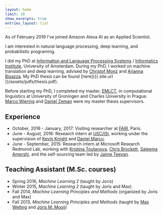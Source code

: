 ```yaml
---
layout: home
limit: 10
show_excerpts: true
entries_layout: list
---
```


As of February 2019 I've joined Amazon Alexa AI as an Applied Scientist.

I am interested in natural language processing, deep learning, and probabilistic programing.

I did my PhD at [Information and Language Processing Systems](http://ilps.science.uva.nl/) / [Informatics Institute](http://ivi.uva.nl/), University of Amsterdam. During my PhD, I worked on machine translation and deep learning, advised by [Christof Monz](https://staff.fnwi.uva.nl/c.monz/) and [Arianna Bisazza](http://liacs.leidenuniv.nl/~bisazzaa/). My PhD thesis can be found [here]({{ site.url }}/assets/pdfs/thesis.pdf).

Before starting my PhD, I completed my master, [EMLCT](http://lct-master.org/), in computational linguistics at University of Groningen and Charles University in Prague. [Marco Wiering](http://www.ai.rug.nl/~mwiering/) and [Daniel Zeman](http://ufal.mff.cuni.cz/daniel-zeman) were my master thesis supervisors.

## Experience
* October, 2016 - January, 2017: Visiting researcher at [FAIR](https://research.fb.com/category/facebook-ai-research), Paris.
* June - August, 2016: Research intern at [USC/ISI](http://www.isi.edu/), working under the supervision of [Kevin Knight](https://kevincrawfordknight.github.io) and [Daniel Marcu](http://www.isi.edu/~marcu/).
* June - September, 2015: Research intern at Microsoft Research Redmond Lab, working with [Kristina Toutanova](http://kristinatoutanova.com), [Chris Brockett](https://www.microsoft.com/en-us/research/people/chrisbkt/), [Saleema Amershi](http://research.microsoft.com/en-us/um/people/samershi/), and the self-sourcing team led by [Jaime Teevan](http://teevan.org).

## Teaching Assistant (M.Sc. courses)

* Spring 2016, *Machine Learning 2* (taught by Joris)
* Winter 2015, *Machine Learning 2* (taught by Joris and Max)
* Fall 2014, *Machine Learning Principles and Methods* (organized by Joris and Max)
* Fall 2013, *Machine Learning Principles and Methods* (taught by [Max Welling](https://staff.fnwi.uva.nl/m.welling/) and [Joris M. Mooij](https://staff.fnwi.uva.nl/j.m.mooij/))
